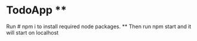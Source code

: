 # TodoApp **

Run # npm i to install required node packages. **
Then run npm start and it will start on localhost

